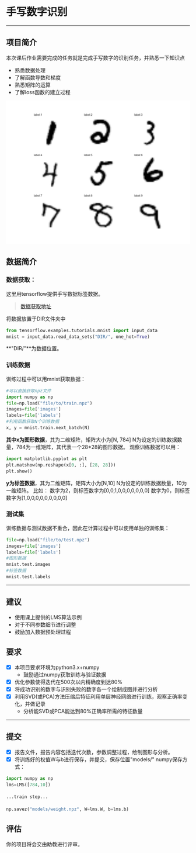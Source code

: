 # 手写数字识别

------

## 项目简介
本次课后作业需要完成的任务就是完成手写数字的识别任务，并熟悉一下知识点

* 熟悉数据处理
* 了解函数导数和梯度
* 熟悉矩阵的运算
* 了解loss函数的建立过程

![1-9](img/figure_1-9.png)


## 数据简介
### 数据获取：
这里用tensorflow提供手写数据标签数据。
> [数据获取地址](https://github.com/YUZIYE/GitChat/tree/master/HandWriting/MNIST_data)

将数据放置于DIR文件夹中
```python
from tensorflow.examples.tutorials.mnist import input_data
mnist = input_data.read_data_sets("DIR/", one_hot=True)
```
**"DIR/"**为数据位置。
### 训练数据
训练过程中可以用mnist获取数据：
```python
#可以直接获取npz文件
import numpy as np
file=np.load("file/to/train.npz")
images=file['images']
labels=file['labels']
#利用函数获取N个训练数据
x, y = mnist.train.next_batch(N)
```
**其中x为图形数据**，其为二维矩阵，矩阵大小为[N, 784]
N为设定的训练数据数量，784为一维矩阵，其代表一个28*28的图形数据。
观察训练数据可以用：
```python
import matplotlib.pyplot as plt
plt.matshow(np.reshape(x[0, :], [28, 28]))
plt.show()
```
**y为标签数据**，其为二维矩阵，矩阵大小为[N,10]
N为设定的训练数据数量，10为一维矩阵。
比如：
数字为2，则标签数字为[0,0,1,0,0,0,0,0,0,0]
数字为0，则标签数字为[1,0,0,0,0,0,0,0,0,0]

### 测试集
训练数据与测试数据不重合，因此在计算过程中可以使用单独的训练集：
```python
file=np.load("file/to/test.npz")
images=file['images']
labels=file['labels']
#图形数据
mnist.test.images
#标签数据
mnist.test.labels
```
------

## 建议
* 使用课上提供的LMS算法示例
* 对于不同参数细节进行调整
* 鼓励加入数据预处理过程

## 要求

- [x] 本项目要求环境为python3.x+numpy
    - 鼓励通过numpy获取训练与验证数据
- [x] 优化参数使得迭代在500次以内精确度到达80%
- [x] 将成功识别的数字与识别失败的数字各一个绘制成图并进行分析
- [x] 利用SVD(或PCA)方法压缩后特征利用单层神经网络进行训练，观察正确率变化，并做记录
    - 分析能SVD或PCA能达到80%正确率所需的特征数量

------

## 提交
- [x] 报告文件，报告内容包括迭代次数，参数调整过程，绘制图形与分析。
- [x] 将训练好的权值W与b进行保存，并提交，保存位置"models/"
numpy保存方式：
```python
import numpy as np
lms=LMS([784,10])

...train step...

np.savez("models/weight.npz", W=lms.W, b=lms.b)

```

## 评估
你的项目将会交由助教进行评审。
